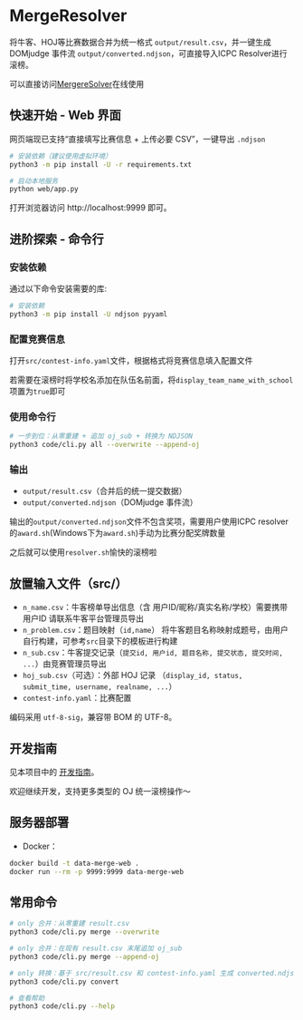 # MergeResolver

将牛客、HOJ等比赛数据合并为统一格式 `output/result.csv`，并一键生成 DOMjudge 事件流 `output/converted.ndjson`，可直接导入ICPC Resolver进行滚榜。

可以直接访问[MergereSolver](https://mergeresolver.gwy.fun/)在线使用

## 快速开始 - Web 界面

网页端现已支持“直接填写比赛信息 + 上传必要 CSV”，一键导出 `.ndjson`

```bash
# 安装依赖（建议使用虚拟环境）
python3 -m pip install -U -r requirements.txt

# 启动本地服务
python web/app.py
```

打开浏览器访问 http://localhost:9999 即可。

## 进阶探索 - 命令行

### 安装依赖
通过以下命令安装需要的库:

```bash
# 安装依赖
python3 -m pip install -U ndjson pyyaml
```

### 配置竞赛信息
打开`src/contest-info.yaml`文件，根据格式将竞赛信息填入配置文件

若需要在滚榜时将学校名添加在队伍名前面，将`display_team_name_with_school`项置为`true`即可

### 使用命令行

```bash
# 一步到位：从零重建 + 追加 oj_sub + 转换为 NDJSON
python3 code/cli.py all --overwrite --append-oj
```

### 输出
- `output/result.csv`（合并后的统一提交数据）
- `output/converted.ndjson`（DOMjudge 事件流）

输出的`output/converted.ndjson`文件不包含奖项，需要用户使用ICPC resolver的`award.sh`(Windows下为`award.sh`)手动为比赛分配奖牌数量

之后就可以使用`resolver.sh`愉快的滚榜啦

## 放置输入文件（src/）

- `n_name.csv`：牛客榜单导出信息（含 用户ID/昵称/真实名称/学校）需要携带用户ID 请联系牛客平台管理员导出
- `n_problem.csv`：题目映射（`id,name`） 将牛客题目名称映射成题号，由用户自行构建，可参考`src`目录下的模板进行构建
- `n_sub.csv`：牛客提交记录（`提交id, 用户id, 题目名称, 提交状态, 提交时间, ...`）由竞赛管理员导出
- `hoj_sub.csv`（可选）：外部 HOJ 记录 （`display_id, status, submit_time, username, realname, ...`）
- `contest-info.yaml`：比赛配置

编码采用 `utf-8-sig`，兼容带 BOM 的 UTF-8。

## 开发指南

见本项目中的 [开发指南](https://github.com/SXUas-acm-team/MergeResolver/tree/main/code)。

欢迎继续开发，支持更多类型的 OJ 统一滚榜操作～

## 服务器部署

- Docker：

```bash
docker build -t data-merge-web .
docker run --rm -p 9999:9999 data-merge-web
```

## 常用命令

```bash
# only 合并：从零重建 result.csv
python3 code/cli.py merge --overwrite

# only 合并：在现有 result.csv 末尾追加 oj_sub
python3 code/cli.py merge --append-oj

# only 转换：基于 src/result.csv 和 contest-info.yaml 生成 converted.ndjson
python3 code/cli.py convert

# 查看帮助
python3 code/cli.py --help
```
